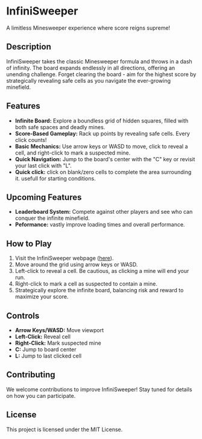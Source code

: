 # InfiniSweeper

A limitless Minesweeper experience where score reigns supreme!

## Description

InfiniSweeper takes the classic Minesweeper formula and throws in a dash of infinity. The board expands endlessly in all directions, offering an unending challenge. Forget clearing the board - aim for the highest score by strategically revealing safe cells as you navigate the ever-growing minefield.

## Features

- **Infinite Board:** Explore a boundless grid of hidden squares, filled with both safe spaces and deadly mines.
- **Score-Based Gameplay:** Rack up points by revealing safe cells. Every click counts!
- **Basic Mechanics:** Use arrow keys or WASD to move, click to reveal a cell, and right-click to mark a suspected mine.
- **Quick Navigation:** Jump to the board's center with the "C" key or revisit your last click with "L".
- **Quick click:** click on blank/zero cells to complete the area surrounding it. usefull for starting conditions.

## Upcoming Features

- **Leaderboard System:** Compete against other players and see who can conquer the infinite minefield.
- **Peformance:** vastly improve loading times and overall performance.

## How to Play

1. Visit the InfiniSweeper webpage ([here](https://hackatoa.com/infinisweeper/)).
2. Move around the grid using arrow keys or WASD.
3. Left-click to reveal a cell. Be cautious, as clicking a mine will end your run.
4. Right-click to mark a cell as suspected to contain a mine.
5. Strategically explore the infinite board, balancing risk and reward to maximize your score.

## Controls

- **Arrow Keys/WASD:** Move viewport
- **Left-Click:** Reveal cell
- **Right-Click:** Mark suspected mine
- **C:** Jump to board center
- **L:** Jump to last clicked cell

## Contributing

We welcome contributions to improve InfiniSweeper! Stay tuned for details on how you can participate.

## License

This project is licensed under the MIT License.
